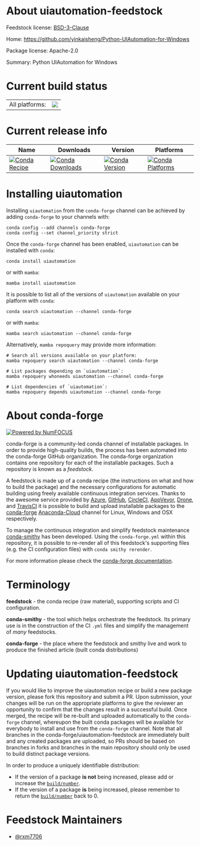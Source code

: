 About uiautomation-feedstock
============================

Feedstock license: [BSD-3-Clause](https://github.com/conda-forge/uiautomation-feedstock/blob/main/LICENSE.txt)

Home: https://github.com/yinkaisheng/Python-UIAutomation-for-Windows

Package license: Apache-2.0

Summary: Python UIAutomation for Windows

Current build status
====================


<table><tr><td>All platforms:</td>
    <td>
      <a href="https://dev.azure.com/conda-forge/feedstock-builds/_build/latest?definitionId=20364&branchName=main">
        <img src="https://dev.azure.com/conda-forge/feedstock-builds/_apis/build/status/uiautomation-feedstock?branchName=main">
      </a>
    </td>
  </tr>
</table>

Current release info
====================

| Name | Downloads | Version | Platforms |
| --- | --- | --- | --- |
| [![Conda Recipe](https://img.shields.io/badge/recipe-uiautomation-green.svg)](https://anaconda.org/conda-forge/uiautomation) | [![Conda Downloads](https://img.shields.io/conda/dn/conda-forge/uiautomation.svg)](https://anaconda.org/conda-forge/uiautomation) | [![Conda Version](https://img.shields.io/conda/vn/conda-forge/uiautomation.svg)](https://anaconda.org/conda-forge/uiautomation) | [![Conda Platforms](https://img.shields.io/conda/pn/conda-forge/uiautomation.svg)](https://anaconda.org/conda-forge/uiautomation) |

Installing uiautomation
=======================

Installing `uiautomation` from the `conda-forge` channel can be achieved by adding `conda-forge` to your channels with:

```
conda config --add channels conda-forge
conda config --set channel_priority strict
```

Once the `conda-forge` channel has been enabled, `uiautomation` can be installed with `conda`:

```
conda install uiautomation
```

or with `mamba`:

```
mamba install uiautomation
```

It is possible to list all of the versions of `uiautomation` available on your platform with `conda`:

```
conda search uiautomation --channel conda-forge
```

or with `mamba`:

```
mamba search uiautomation --channel conda-forge
```

Alternatively, `mamba repoquery` may provide more information:

```
# Search all versions available on your platform:
mamba repoquery search uiautomation --channel conda-forge

# List packages depending on `uiautomation`:
mamba repoquery whoneeds uiautomation --channel conda-forge

# List dependencies of `uiautomation`:
mamba repoquery depends uiautomation --channel conda-forge
```


About conda-forge
=================

[![Powered by
NumFOCUS](https://img.shields.io/badge/powered%20by-NumFOCUS-orange.svg?style=flat&colorA=E1523D&colorB=007D8A)](https://numfocus.org)

conda-forge is a community-led conda channel of installable packages.
In order to provide high-quality builds, the process has been automated into the
conda-forge GitHub organization. The conda-forge organization contains one repository
for each of the installable packages. Such a repository is known as a *feedstock*.

A feedstock is made up of a conda recipe (the instructions on what and how to build
the package) and the necessary configurations for automatic building using freely
available continuous integration services. Thanks to the awesome service provided by
[Azure](https://azure.microsoft.com/en-us/services/devops/), [GitHub](https://github.com/),
[CircleCI](https://circleci.com/), [AppVeyor](https://www.appveyor.com/),
[Drone](https://cloud.drone.io/welcome), and [TravisCI](https://travis-ci.com/)
it is possible to build and upload installable packages to the
[conda-forge](https://anaconda.org/conda-forge) [Anaconda-Cloud](https://anaconda.org/)
channel for Linux, Windows and OSX respectively.

To manage the continuous integration and simplify feedstock maintenance
[conda-smithy](https://github.com/conda-forge/conda-smithy) has been developed.
Using the ``conda-forge.yml`` within this repository, it is possible to re-render all of
this feedstock's supporting files (e.g. the CI configuration files) with ``conda smithy rerender``.

For more information please check the [conda-forge documentation](https://conda-forge.org/docs/).

Terminology
===========

**feedstock** - the conda recipe (raw material), supporting scripts and CI configuration.

**conda-smithy** - the tool which helps orchestrate the feedstock.
                   Its primary use is in the construction of the CI ``.yml`` files
                   and simplify the management of *many* feedstocks.

**conda-forge** - the place where the feedstock and smithy live and work to
                  produce the finished article (built conda distributions)


Updating uiautomation-feedstock
===============================

If you would like to improve the uiautomation recipe or build a new
package version, please fork this repository and submit a PR. Upon submission,
your changes will be run on the appropriate platforms to give the reviewer an
opportunity to confirm that the changes result in a successful build. Once
merged, the recipe will be re-built and uploaded automatically to the
`conda-forge` channel, whereupon the built conda packages will be available for
everybody to install and use from the `conda-forge` channel.
Note that all branches in the conda-forge/uiautomation-feedstock are
immediately built and any created packages are uploaded, so PRs should be based
on branches in forks and branches in the main repository should only be used to
build distinct package versions.

In order to produce a uniquely identifiable distribution:
 * If the version of a package **is not** being increased, please add or increase
   the [``build/number``](https://docs.conda.io/projects/conda-build/en/latest/resources/define-metadata.html#build-number-and-string).
 * If the version of a package **is** being increased, please remember to return
   the [``build/number``](https://docs.conda.io/projects/conda-build/en/latest/resources/define-metadata.html#build-number-and-string)
   back to 0.

Feedstock Maintainers
=====================

* [@rxm7706](https://github.com/rxm7706/)


<!-- dummy commit to enable rerendering -->

